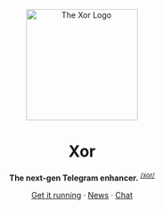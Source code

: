 <div align="center">
  <img alt="The Xor Logo" src="https://xorgram.github.io/resources/png/rose-rounded.png" width="200" />
  <h1>Xor</h1>
  <p><b>The next-gen Telegram enhancer.</b> <sup><a href="https://xorgram.github.io/resources/mp3/pronunciation.mp3">/xor/</a></sup></p>
  <p><a href="./RUNNING.md">Get it running</a> &middot; <a href="https://t.me/xorgram">News</a> &middot; <a href="https://t.me/xorchat">Chat</a></p>
</div>

